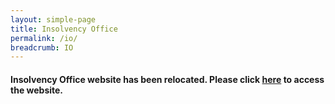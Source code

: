 ```yaml
---
layout: simple-page
title: Insolvency Office
permalink: /io/
breadcrumb: IO
---
```


#### Insolvency Office website has been relocated. Please click [here](/io) to access the website. 
